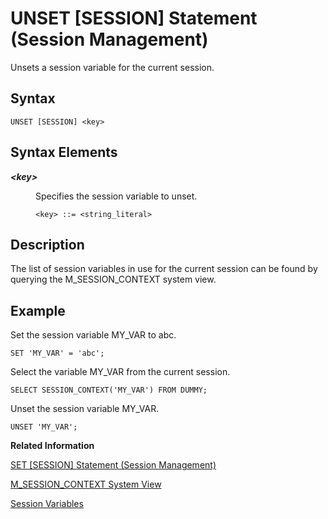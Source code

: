 <!-- loio20fec78075191014a376da819b302f43 -->

# UNSET \[SESSION\] Statement \(Session Management\)

Unsets a session variable for the current session.



<a name="loio20fec78075191014a376da819b302f43__sql_unset_session_1sql_unset_session_syntax"/>

## Syntax

```
UNSET [SESSION] <key>
```



<a name="loio20fec78075191014a376da819b302f43__sql_unset_session_1sql_unset_session_syntax_elements"/>

## Syntax Elements


<dl>
<dt><b>

*<key\>*

</b></dt>
<dd>

Specifies the session variable to unset.

```
<key> ::= <string_literal>
```



</dd>
</dl>



<a name="loio20fec78075191014a376da819b302f43__sql_unset_session_1sql_unset_session_description"/>

## Description

The list of session variables in use for the current session can be found by querying the M\_SESSION\_CONTEXT system view.



<a name="loio20fec78075191014a376da819b302f43__sql_unset_session_1sql_set_session_examples"/>

## Example

Set the session variable MY\_VAR to abc.

```
SET 'MY_VAR' = 'abc';
```

Select the variable MY\_VAR from the current session.

```
SELECT SESSION_CONTEXT('MY_VAR') FROM DUMMY;
```

Unset the session variable MY\_VAR.

```
UNSET 'MY_VAR';
```

**Related Information**  


[SET \[SESSION\] Statement \(Session Management\)](set-session-statement-session-management-20fd82b.md "Sets a session variable for the current session.")

[M\_SESSION\_CONTEXT System View](../../020-System-Views-Reference/022-Monitoring-Views/m-session-context-system-view-20c50b7.md "Displays the session variables set for each connection.")

[Session Variables](../session-variables-a16678c.md " 		 		 		 		 		 		 	")

